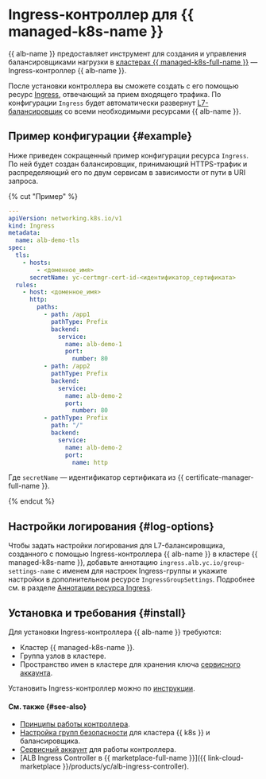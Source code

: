 # Ingress-контроллер для {{ managed-k8s-name }}

{{ alb-name }} предоставляет инструмент для создания и управления балансировщиками нагрузки в [кластерах {{ managed-k8s-full-name }}](../../../managed-kubernetes/concepts/index.md#kubernetes-cluster) — Ingress-контроллер {{ alb-name }}.

После установки контроллера вы сможете создать с его помощью ресурс [Ingress](https://kubernetes.io/docs/concepts/services-networking/ingress/), отвечающий за прием входящего трафика. По конфигурации `Ingress` будет автоматически развернут [L7-балансировщик](../../concepts/application-load-balancer.md) со всеми необходимыми ресурсами {{ alb-name }}.

## Пример конфигурации {#example}

Ниже приведен сокращенный пример конфигурации ресурса `Ingress`. По ней будет создан балансировщик, принимающий HTTPS-трафик и распределяющий его по двум сервисам в зависимости от пути в URI запроса.

{% cut "Пример" %}

```yaml
---
apiVersion: networking.k8s.io/v1
kind: Ingress
metadata:
  name: alb-demo-tls
spec:
  tls:
    - hosts:
        - <доменное_имя>
      secretName: yc-certmgr-cert-id-<идентификатор_сертификата>
  rules:
    - host: <доменное_имя>
      http:
        paths:
          - path: /app1
            pathType: Prefix
            backend:
              service:
                name: alb-demo-1
                port:
                  number: 80
          - path: /app2
            pathType: Prefix
            backend:
              service:
                name: alb-demo-2
                port:
                  number: 80
          - pathType: Prefix
            path: "/"
            backend:
              service:
                name: alb-demo-2
                port:
                  name: http
```

Где `secretName` — идентификатор сертификата из {{ certificate-manager-full-name }}.

{% endcut %}

## Настройки логирования {#log-options}

Чтобы задать настройки логирования для L7-балансировщика, созданного с помощью Ingress-контроллера {{ alb-name }} в кластере {{ managed-k8s-name }}, добавьте аннотацию `ingress.alb.yc.io/group-settings-name` с именем для настроек Ingress-группы и укажите настройки в дополнительном ресурсе `IngressGroupSettings`. Подробнее см. в разделе [Аннотации ресурса Ingress](../../k8s-ref/ingress.md#annotations).

## Установка и требования {#install}

Для установки Ingress-контроллера {{ alb-name }} требуются:

* Кластер {{ managed-k8s-name }}.
* Группа узлов в кластере.
* Пространство имен в кластере для хранения ключа [сервисного аккаунта](service-account.md).

Установить Ingress-контроллер можно по [инструкции](../../operations/k8s-ingress-controller-install.md).

#### См. также {#see-also}

* [Принципы работы контроллера](principles.md).
* [Настройка групп безопасности](security-groups.md) для кластера {{ k8s }} и балансировщика.
* [Сервисный аккаунт](service-account.md) для работы контроллера.
* [ALB Ingress Controller в {{ marketplace-full-name }}]({{ link-cloud-marketplace }}/products/yc/alb-ingress-controller).